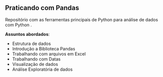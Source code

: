 ## Praticando com Pandas
 Repositório com as ferramentas principais de Python para análise de dados com Python .
 
 **Assuntos abordados**:
 - Estrutura de dados
 - Introdução a Biblioteca Pandas
 - Trabalhando com arquivos em Excel
 - Trabalhando com Datas
 - Visualização de dados
 - Análise Exploratória de dados
